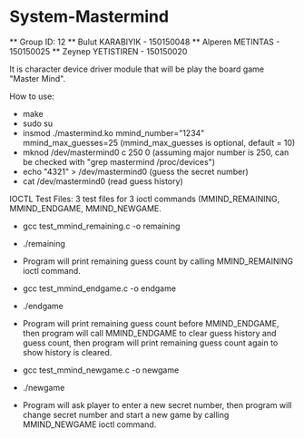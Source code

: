 # System-Mastermind

** Group ID: 12
** Bulut KARABIYIK - 150150048
** Alperen METINTAS - 150150025
** Zeynep YETISTIREN - 150150020

It is character device driver module that will be play the board game "Master Mind".

How to use:
- make
- sudo su
- insmod ./mastermind.ko mmind_number="1234" mmind_max_guesses=25 (mmind_max_guesses is optional, default = 10)
- mknod /dev/mastermind0 c 250 0 (assuming major number is 250, can be checked with "grep mastermind /proc/devices")
- echo "4321" > /dev/mastermind0  (guess the secret number)
- cat /dev/mastermind0            (read guess history)

IOCTL Test Files:
3 test files for 3 ioctl commands (MMIND_REMAINING, MMIND_ENDGAME, MMIND_NEWGAME.

- gcc test_mmind_remaining.c -o remaining
- ./remaining
- Program will print remaining guess count by calling MMIND_REMAINING ioctl command.

- gcc test_mmind_endgame.c -o endgame
- ./endgame
- Program will print remaining guess count before MMIND_ENDGAME,
then program will call MMIND_ENDGAME to clear guess history and guess count,
then program will print remaining guess count again to show history is cleared.

- gcc test_mmind_newgame.c -o newgame
- ./newgame
- Program will ask player to enter a new secret number,
then program will change secret number and start a new game by calling MMIND_NEWGAME ioctl command.
